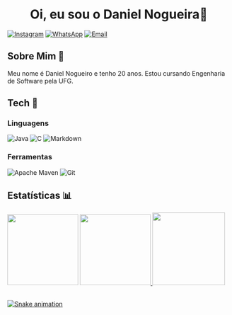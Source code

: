 <h1 align = "center">Oi, eu sou o Daniel Nogueira🤝
</h1>

[![Instagram](https://img.shields.io/badge/Instagram-E4405F?style=for-the-badge&logo=instagram&logoColor=white)](https://www.instagram.com/danielnogueira.c/)
[![WhatsApp](https://img.shields.io/badge/WhatsApp-25D366?style=for-the-badge&logo=whatsapp&logoColor=white)](https://api.whatsapp.com/send?phone=5562996020555&text=oi)
[![Email](https://img.shields.io/badge/Gmail-D14836?style=for-the-badge&logo=gmail&logoColor=white)](mailto:daniel.nogueira.dacosta@gmail.com)

## Sobre Mim 👋

Meu nome é Daniel Nogueiro e tenho 20 anos. Estou cursando Engenharia de Software pela UFG.

## Tech 🤖

### Linguagens

![Java](https://img.shields.io/badge/Java-ED8B00?style=for-the-badge&logo=java&logoColor=white)
![C](https://img.shields.io/badge/c-%2300599C.svg?style=for-the-badge&logo=c&logoColor=white)
![Markdown](https://img.shields.io/badge/markdown-%23000000.svg?style=for-the-badge&logo=markdown&logoColor=white)

### Ferramentas

![Apache Maven](https://img.shields.io/badge/Apache%20Maven-C71A36?style=for-the-badge&logo=Apache%20Maven&logoColor=white)
![Git](https://img.shields.io/badge/GIT-E44C30?style=for-the-badge&logo=git&logoColor=white)

## Estatísticas 📊

<div align="left">
   <img height="160em" src="https://github-readme-streak-stats.herokuapp.com/?user=nogueiralegacy&theme=dark&hide_border=false"/>
  <a href="https://github.com/nogueiralegacy">
  <img height="160em" src="https://github-readme-stats.vercel.app/api?username=nogueiralegacy&show_icons=true&theme=dark"/>
  <img height="164em" src="https://github-readme-stats.vercel.app/api/top-langs/?username=nogueiralegacy&layout=compact&langs_count=7&theme=dark"/>
</div>
   
   
<br>
   
 ![Snake animation](https://github.com/nogueiralegacy/nogueiralegacy/blob/output/github-contribution-grid-snake.svg)
